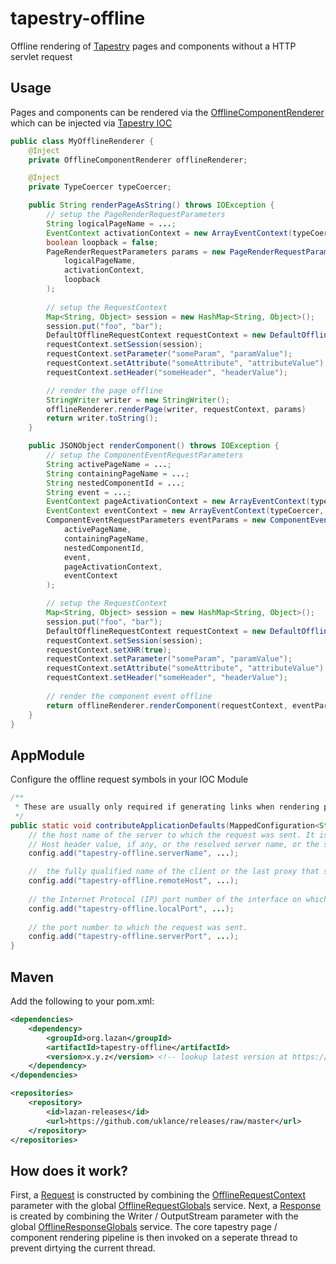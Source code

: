 tapestry-offline
================

Offline rendering of [Tapestry](http://tapestry.apache.org/) pages and components without a HTTP servlet request

Usage
-----
Pages and components can be rendered via the [OfflineComponentRenderer](https://github.com/uklance/tapestry-offline/blob/master/src/main/java/org/lazan/t5/offline/services/OfflineComponentRenderer.java)
which can be injected via [Tapestry IOC](http://tapestry.apache.org/ioc.html)
```java
public class MyOfflineRenderer {
    @Inject
    private OfflineComponentRenderer offlineRenderer;

    @Inject
    private TypeCoercer typeCoercer;

    public String renderPageAsString() throws IOException {
        // setup the PageRenderRequestParameters
        String logicalPageName = ...;
        EventContext activationContext = new ArrayEventContext(typeCoercer, ...);
        boolean loopback = false;
        PageRenderRequestParameters params = new PageRenderRequestParameters(
            logicalPageName,
            activationContext,
            loopback
        );
    
        // setup the RequestContext
        Map<String, Object> session = new HashMap<String, Object>();
        session.put("foo", "bar");
        DefaultOfflineRequestContext requestContext = new DefaultOfflineRequestContext();
        requestContext.setSession(session);
        requestContext.setParameter("someParam", "paramValue");
        requestContext.setAttribute("someAttribute", "attributeValue");
        requestContext.setHeader("someHeader", "headerValue");

        // render the page offline
        StringWriter writer = new StringWriter();
        offlineRenderer.renderPage(writer, requestContext, params)
        return writer.toString();
    }

    public JSONObject renderComponent() throws IOException {
        // setup the ComponentEventRequestParameters
        String activePageName = ...;
        String containingPageName = ...;
        String nestedComponentId = ...;
        String event = ...;
        EventContext pageActivationContext = new ArrayEventContext(typeCoercer, ...);
        EventContext eventContext = new ArrayEventContext(typeCoercer, ...);
        ComponentEventRequestParameters eventParams = new ComponentEventRequestParameters(
            activePageName,
            containingPageName,
            nestedComponentId, 
            event,
            pageActivationContext, 
            eventContext
        );

        // setup the RequestContext
        Map<String, Object> session = new HashMap<String, Object>();
        session.put("foo", "bar");
        DefaultOfflineRequestContext requestContext = new DefaultOfflineRequestContext();
        requestContext.setSession(session);
        requestContext.setXHR(true);
        requestContext.setParameter("someParam", "paramValue");
        requestContext.setAttribute("someAttribute", "attributeValue");
        requestContext.setHeader("someHeader", "headerValue");
    
        // render the component event offline
        return offlineRenderer.renderComponent(requestContext, eventParams);
    }
}
```

AppModule
---------
Configure the offline request symbols in your IOC Module
```java
/**
 * These are usually only required if generating links when rendering pages / components offline
 */
public static void contributeApplicationDefaults(MappedConfiguration<String, Object> config) {
    // the host name of the server to which the request was sent. It is the value of the part before ":" in the
    // Host header value, if any, or the resolved server name, or the server IP address.
    config.add("tapestry-offline.serverName", ...);

    //  the fully qualified name of the client or the last proxy that sent the request
    config.add("tapestry-offline.remoteHost", ...);
    
    // the Internet Protocol (IP) port number of the interface on which the request was received.
    config.add("tapestry-offline.localPort", ...);
    
    // the port number to which the request was sent.
    config.add("tapestry-offline.serverPort", ...);
}
```

Maven
-----
Add the following to your pom.xml:
```xml
<dependencies>
    <dependency>
        <groupId>org.lazan</groupId>
        <artifactId>tapestry-offline</artifactId>
        <version>x.y.z</version> <!-- lookup latest version at https://github.com/uklance/releases -->
    </dependency>
</dependencies>

<repositories>
    <repository>
        <id>lazan-releases</id>
        <url>https://github.com/uklance/releases/raw/master</url>
    </repository>
</repositories>
```

How does it work?
-----------------
First, a [Request](http://tapestry.apache.org/current/apidocs/org/apache/tapestry5/services/Request.html) is constructed
by combining the [OfflineRequestContext](https://github.com/uklance/tapestry-offline/blob/master/src/main/java/org/lazan/t5/offline/OfflineRequestContext.java)
parameter with the global [OfflineRequestGlobals](https://github.com/uklance/tapestry-offline/blob/master/src/main/java/org/lazan/t5/offline/services/OfflineRequestGlobals.java)
service. Next, a [Response](http://tapestry.apache.org/current/apidocs/org/apache/tapestry5/services/Response.html)
is created by combining the Writer / OutputStream parameter with the global [OfflineResponseGlobals](https://github.com/uklance/tapestry-offline/blob/master/src/main/java/org/lazan/t5/offline/services/OfflineResponseGlobals.java)
service. The core tapestry page / component rendering pipeline is then invoked on a seperate thread to prevent dirtying
the current thread.
